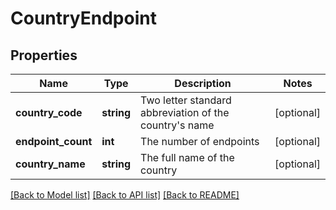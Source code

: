 # CountryEndpoint

## Properties
Name | Type | Description | Notes
------------ | ------------- | ------------- | -------------
**country_code** | **string** | Two letter standard abbreviation of the country&#39;s name | [optional] 
**endpoint_count** | **int** | The number of endpoints | [optional] 
**country_name** | **string** | The full name of the country | [optional] 

[[Back to Model list]](../README.md#documentation-for-models) [[Back to API list]](../README.md#documentation-for-api-endpoints) [[Back to README]](../README.md)


